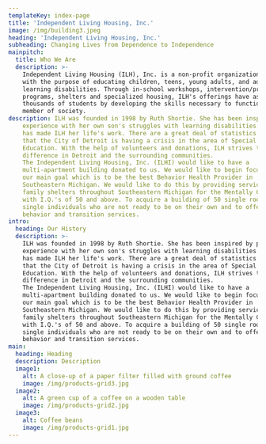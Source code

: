 ```yaml
---
templateKey: index-page
title: 'Independent Living Housing, Inc.'
image: /img/building3.jpeg
heading: 'Independent Living Housing, Inc.'
subheading: Changing Lives from Dependence to Independence
mainpitch:
  title: Who We Are
  description: >-
    Independent Living Housing (ILH), Inc. is a non-profit organization founded
    with the purpose of educating children, teens, young adults, and adults with
    learning disabilities. Through in-school workshops, intervention/prevention
    programs, shelters and specialized housing, ILH's offerings have assisted
    thousands of students by developing the skills necessary to function as a
    member of society.
description: ILH was founded in 1998 by Ruth Shortie. She has been inspired by personal
    experience with her own son's struggles with learning disabilities. Shortie
    has made ILH her life's work. There are a great deal of statistics that show
    that the City of Detroit is having a crisis in the area of Special
    Education. With the help of volunteers and donations, ILH strives to make a
    difference in Detroit and the surrounding communities.
    The Independent Living Housing, Inc. (ILHI) would like to have a
    multi-apartment building donated to us. We would like to begin focusing on
    our main goal which is to be the best Behavior Health Provider in
    Southeastern Michigan. We would like to do this by providing services in
    family shelters throughout Southeastern Michigan for the Mentally Challenged
    with I.Q.'s of 50 and above. To acquire a building of 50 single rooms for
    single individuals who are not ready to be on their own and to offer
    behavior and transition services.
intro:
  heading: Our History
  description: >-
    ILH was founded in 1998 by Ruth Shortie. She has been inspired by personal
    experience with her own son's struggles with learning disabilities. Shortie
    has made ILH her life's work. There are a great deal of statistics that show
    that the City of Detroit is having a crisis in the area of Special
    Education. With the help of volunteers and donations, ILH strives to make a
    difference in Detroit and the surrounding communities.
    The Independent Living Housing, Inc. (ILHI) would like to have a
    multi-apartment building donated to us. We would like to begin focusing on
    our main goal which is to be the best Behavior Health Provider in
    Southeastern Michigan. We would like to do this by providing services in
    family shelters throughout Southeastern Michigan for the Mentally Challenged
    with I.Q.'s of 50 and above. To acquire a building of 50 single rooms for
    single individuals who are not ready to be on their own and to offer
    behavior and transition services.
main:
  heading: Heading
  description: Description
  image1:
    alt: A close-up of a paper filter filled with ground coffee
    image: /img/products-grid3.jpg
  image2:
    alt: A green cup of a coffee on a wooden table
    image: /img/products-grid2.jpg
  image3:
    alt: Coffee beans
    image: /img/products-grid1.jpg
---
```


